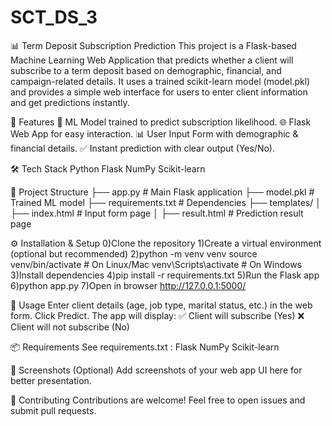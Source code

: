 # SCT_DS_3
📊 Term Deposit Subscription Prediction This project is a Flask-based Machine Learning Web Application that predicts whether a client will subscribe to a term deposit based on demographic, financial, and campaign-related details. It uses a trained scikit-learn model (model.pkl) and provides a simple web interface for users to enter client information and get predictions instantly.

🚀 Features 🧠 ML Model trained to predict subscription likelihood. 🌐 Flask Web App for easy interaction. 📊 User Input Form with demographic & financial details. ✅ Instant prediction with clear output (Yes/No).

🛠️ Tech Stack Python Flask NumPy Scikit-learn

📂 Project Structure ├── app.py # Main Flask application
├── model.pkl # Trained ML model
├── requirements.txt # Dependencies
├── templates/
│ ├── index.html # Input form page
│ ├── result.html # Prediction result page

⚙️ Installation & Setup 0)Clone the repository 1)Create a virtual environment (optional but recommended) 2)python -m venv venv source venv/bin/activate # On Linux/Mac venv\Scripts\activate # On Windows 3)Install dependencies 4)pip install -r requirements.txt 5)Run the Flask app 6)python app.py 7)Open in browser http://127.0.0.1:5000/

🎯 Usage Enter client details (age, job type, marital status, etc.) in the web form. Click Predict.
The app will display: ✅ Client will subscribe (Yes) ❌ Client will not subscribe (No)

📦 Requirements See requirements.txt : Flask NumPy Scikit-learn

📸 Screenshots (Optional) Add screenshots of your web app UI here for better presentation.

🤝 Contributing Contributions are welcome! Feel free to open issues and submit pull requests.
